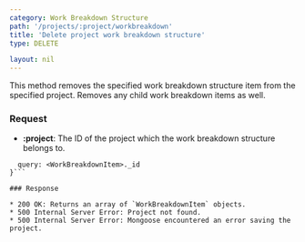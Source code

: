 ```yaml
---
category: Work Breakdown Structure
path: '/projects/:project/workbreakdown'
title: 'Delete project work breakdown structure'
type: DELETE

layout: nil
---
```


This method removes the specified work breakdown structure item from the
specified project. Removes any child work breakdown items as well.

### Request

* **:project**: The ID of the project which the work breakdown structure belongs to.

```{
  query: <WorkBreakdownItem>._id
}```

### Response

* 200 OK: Returns an array of `WorkBreakdownItem` objects.
* 500 Internal Server Error: Project not found.
* 500 Internal Server Error: Mongoose encountered an error saving the project.

